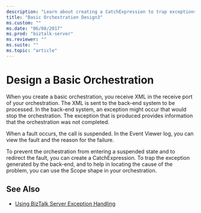 ```yaml
---
description: "Learn about creating a CatchExpression to trap exceptions in the back-end system of a basic orchestration."
title: "Basic Orchestration Design3"
ms.custom: ""
ms.date: "06/08/2017"
ms.prod: "biztalk-server"
ms.reviewer: ""
ms.suite: ""
ms.topic: "article"
---
```

# Design a Basic Orchestration

When you create a basic orchestration, you receive XML in the receive port of your orchestration. The XML is sent to the back-end system to be processed. In the back-end system, an exception might occur that would stop the orchestration. The exception that is produced provides information that the orchestration was not completed.  
  
When a fault occurs, the call is suspended. In the Event Viewer log, you can view the fault and the reason for the failure.  
  
To prevent the orchestration from entering a suspended state and to redirect the fault, you can create a CatchExpression. To trap the exception generated by the back-end, and to help in locating the cause of the problem, you can use the Scope shape in your orchestration.  
  
## See Also
  
- [Using BizTalk Server Exception Handling](../core/using-biztalk-server-exception-handling5.md)

